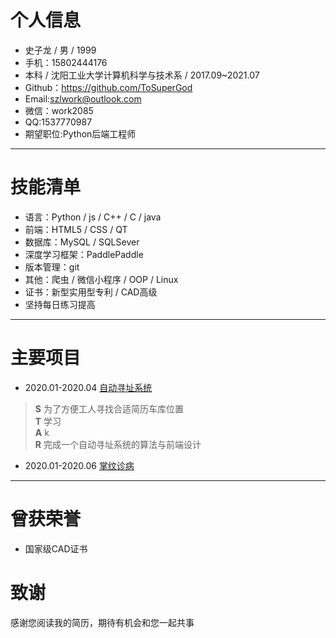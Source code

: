 # 个人信息
+ 史子龙 / 男 / 1999  
+ 手机：15802444176   
+ 本科 / 沈阳工业大学计算机科学与技术系 / 2017.09~2021.07   
+ Github：https://github.com/ToSuperGod  
+ Email:<szlwork@outlook.com>    
+ 微信：work2085     
+ QQ:1537770987 
+ 期望职位:Python后端工程师  
---
# 技能清单
+ 语言：Python / js / C++ / C / java  
+ 前端：HTML5 / CSS / QT  
+ 数据库：MySQL / SQLSever  
+ 深度学习框架：PaddlePaddle
+ 版本管理：git  
+ 其他：爬虫 / 微信小程序 / OOP / Linux
+ 证书：新型实用型专利 / CAD高级   
+ 坚持每日练习提高
---
# 主要项目
+ 2020.01-2020.04 [自动寻址系统](https://github.com/ToSuperGod/Resource/edit/master/README.md)   
>**S** 为了方便工人寻找合适简历车库位置   
>**T** 学习   
>**A** k   
>**R** 完成一个自动寻址系统的算法与前端设计   

+ 2020.01-2020.06 [掌纹诊病](https://github.com/ToSuperGod/Resource/edit/master/README.md)
---
# 曾获荣誉
+ 国家级CAD证书
# 致谢
感谢您阅读我的简历，期待有机会和您一起共事

